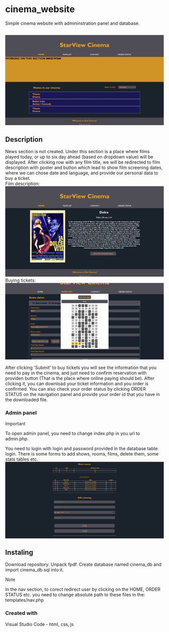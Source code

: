 # cinema_website
Simple cinema website with admininstration panel and database.

## 
![Webpage screenshot](screenshots/index.jpg?raw=true "Preview")

## Description

News section is not created. Under this section is a place where films played today, or up to six day ahead (based on dropdown value) will be displayed. After clicking row with any film title, we will be redirected to film description with poster and button which lead to show film screening dates, where we can chose date and language, and provide our personal data to buy a ticket.  
Film description:
![Webpage screenshot](screenshots/film_description.jpg?raw=true "Preview")  
Buying tickets:
![Webpage screenshot](screenshots/buy_ticket.jpg?raw=true "Preview")

After clicking 'Submit' to buy tickets you  will see the information that you need to pay in the cinema, and just need to confirm reservation with providen button (That is the place where online paying should be). After clicking it, you can download your ticket information and you order is confirmed. You can also check your order status by clicking ORDER STATUS on the navigation panel and provide your order id that you have in the downloaded file.

### Admin panel
> [!IMPORTANT]
> To open admin panel, you need to change index.php in you url to admin.php.  
  
You need to login with login and password provided in the database table: login.
There is some forms to add shows, rooms, films, delete them, some stats tables etc.
![Webpage screenshot](screenshots/admin.jpg?raw=true "Preview")

## Instaling

Download repository. Unpack fpdf. Create database named cinema_db and import cinema_db.sql into it. 
> [!NOTE]
> In the nav section, to corect redirect user by clicking on the HOME, ORDER STATUS etc. you need to change absolute path to these files in the: templates/nav.php

### Created with

Visual Studio Code - html, css, js
